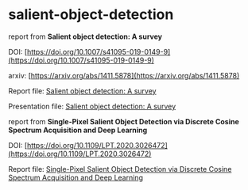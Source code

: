 # salient-object-detection
report from **Salient object detection: A survey**

DOI: [https://doi.org/10.1007/s41095-019-0149-9](https://doi.org/10.1007/s41095-019-0149-9)

arxiv: [https://arxiv.org/abs/1411.5878](https://arxiv.org/abs/1411.5878)

Report file: [Salient object detection: A survey](https://github.com/m-shahpouri/salient-object-detection/blob/master/presentation%20salient%20object%20detection.pdf)

Presentation file: [Salient object detection: A survey](https://github.com/m-shahpouri/salient-object-detection/blob/master/presentation%20salient%20object%20detection%20.pdf)

report from **Single-Pixel Salient Object Detection via Discrete Cosine Spectrum Acquisition and Deep Learning**

DOI: [https://doi.org/10.1109/LPT.2020.3026472](https://doi.org/10.1109/LPT.2020.3026472)

Report file: [Single-Pixel Salient Object Detection via Discrete Cosine Spectrum Acquisition and Deep Learning](https://github.com/m-shahpouri/salient-object-detection/blob/master/report%20Single-Pixel%20Salient%20Object%20Detection%20via%20Discrete%20Cosine%20Spectrum%20Acquisition%20and%20Deep%20Learning.pdf)